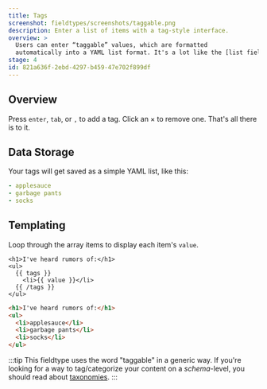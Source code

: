 ```yaml
---
title: Tags
screenshot: fieldtypes/screenshots/taggable.png
description: Enter a list of items with a tag-style interface.
overview: >
  Users can enter “taggable” values, which are formatted
  automatically into a YAML list format. It's a lot like the [list fieldtype](/fieldtypes/list) but with a different UI.
stage: 4
id: 821a636f-2ebd-4297-b459-47e702f899df
---
```

## Overview

Press `enter`, `tab`, or `,` to add a tag. Click an <span class="bg-grey-200 text-grey-600 rounded font-bold px-1">×</span> to remove one. That's  all there is to it.

## Data Storage
Your tags will get saved as a simple YAML list, like this:

```yaml
- applesauce
- garbage pants
- socks
```

## Templating

Loop through the array items to display each item's `value`.

```
<h1>I've heard rumors of:</h1>
<ul>
  {{ tags }}
    <li>{{ value }}</li>
  {{ /tags }}
</ul>
```

```html
<h1>I've heard rumors of:</h1>
<ul>
  <li>applesauce</li>
  <li>garbage pants</li>
  <li>socks</li>
</ul>
```

:::tip
This fieldtype uses the word "taggable" in a generic way. If you're looking for a way to tag/categorize your content on a _schema_-level, you should read about [taxonomies](/taxonomies).
:::
